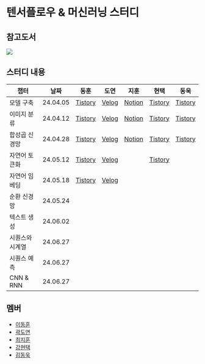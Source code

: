 # 텐서플로우 & 머신러닝 스터디

## 참고도서
<a href='https://www.oreilly.com/library/view/ai-and-machine/9781492078180/'><img src='https://learning.oreilly.com/library/cover/9781492078180/250w/'/></a>

## 스터디 내용
|챕터|날짜|동훈|도연|지훈|현택|동욱|
|---|---|---|---|---|---|---|
|모델 구축|24.04.05|[Tistory](https://h000ny.tistory.com/entry/TensorFlow-01-1%EC%B0%A8-%EB%B0%A9%EC%A0%95%EC%8B%9D-%ED%95%99%EC%8A%B5%ED%95%98%EA%B8%B0)|[Velog](https://velog.io/@karryun/%ED%85%90%EC%84%9C%ED%94%8C%EB%A1%9C%EC%9A%B0-%EC%8A%A4%ED%84%B0%EB%94%94-1%EC%A3%BC%EC%B0%A8AID)|[Notion](https://quark-mangosteen-fe1.notion.site/1-1-5c2f1193993c48199db7e7c110d90733)|[Tistory](https://corntofu.tistory.com/3)|[Tistory](https://shortwook.tistory.com/2)|
|이미지 분류|24.04.12|[Tistory](https://h000ny.tistory.com/entry/TensorFlow-01-%EC%9D%98%EB%A5%98-%EC%95%84%EC%9D%B4%ED%85%9C-%EC%9D%B8%EC%8B%9D%ED%95%98%EA%B8%B0)|[Velog](https://velog.io/@karryun/%ED%85%90%EC%84%9C%ED%94%8C%EB%A1%9C%EC%9A%B0-%EC%8A%A4%ED%84%B0%EB%94%94-2%EC%A3%BC%EC%B0%A8AID)|[Notion](https://quark-mangosteen-fe1.notion.site/2-36f7b6a80e084c31b8a4904e4faf4858)|[Tistory](https://corntofu.tistory.com/4)|[Tistory](https://shortwook.tistory.com/3)|
|합성곱 신경망|24.04.28|[Tistory](https://h000ny.tistory.com/entry/TensorFlow-03-1-%ED%95%A9%EC%84%B1%EA%B3%B1-%EC%8B%A0%EA%B2%BD%EB%A7%9D%EC%9C%BC%EB%A1%9C-%EC%9D%B4%EB%AF%B8%EC%A7%80-%EB%B6%84%EB%A5%98%ED%95%98%EA%B8%B0)|[Velog](https://velog.io/@karryun/3%EC%A3%BC%EC%B0%A8-%ED%8A%B9%EC%A7%95-%EA%B0%90%EC%A7%80%ED%95%A9%EC%84%B1%EA%B3%B1-%EC%8B%A0%EA%B2%BD%EB%A7%9D)|[Notion](https://quark-mangosteen-fe1.notion.site/3-baf2fff9d5aa405f9d63de6d9cf3b681)|[Tistory](https://corntofu.tistory.com/5)|[Tistory](https://shortwook.tistory.com/4)|
|자연어 토큰화|24.05.12|[Tistory](https://h000ny.tistory.com/entry/Tensorflow-04-%EC%9E%90%EC%97%B0%EC%96%B4-%EC%B2%98%EB%A6%AC-Tokneizer)|[Velog](https://velog.io/@karryun/4%EC%A3%BC%EC%B0%A8-%EC%9E%90%EC%97%B0%EC%96%B4-%EC%B2%98%EB%A6%AC-%EC%86%8C%EA%B0%9C%B2%BD%EB%A7%9D)||[Tistory](https://corntofu.tistory.com/6)||
|자연어 임베딩|24.05.18|[Tistory](https://h000ny.tistory.com/entry/Tensorflow-05-%EC%9E%90%EC%97%B0%EC%96%B4-%EC%B2%98%EB%A6%AC-Embedding)|[Velog](https://velog.io/@karryun/5%EC%A3%BC%EC%B0%A8-%EC%9E%84%EB%B2%A0%EB%94%A9%EC%9D%84-%EC%82%AC%EC%9A%A9%ED%95%9C-%EA%B0%90%EC%84%B1-%ED%94%84%EB%A1%9C%EA%B7%B8%EB%9E%98%EB%B0%8D)|
|순환 신경망|24.05.24|
|텍스트 생성|24.06.02|
|시퀀스와 시계열|24.06.27|
|시퀀스 예측|24.06.27|
|CNN & RNN|24.06.27|



## 멤버
- [이동훈](https://github.com/bluelemon61)
- [곽도연](https://github.com/Karryun)
- [최지훈](https://github.com/zihoonman)
- [강현택](https://github.com/radicalparty)
- [김동욱](https://github.com/shortwook)
